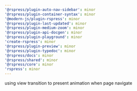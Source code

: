 ```yaml
---
'@rspress/plugin-auto-nav-sidebar': minor
'@rspress/plugin-container-syntax': minor
'@modern-js/plugin-rspress': minor
'@rspress/plugin-last-updated': minor
'@rspress/plugin-medium-zoom': minor
'@rspress/plugin-api-docgen': minor
'@rspress/plugin-playground': minor
'create-rspress': minor
'@rspress/plugin-preview': minor
'@rspress/plugin-typedoc': minor
'@rspress/docs': minor
'@rspress/shared': minor
'@rspress/core': minor
'rspress': minor
---
```


using view transition to present animation when page navigate
